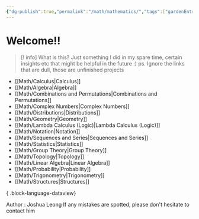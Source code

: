 ```yaml
---
{"dg-publish":true,"permalink":"/math/mathematics/","tags":["gardenEntry"]}
---
```


# Welcome!!

> [! info] What is this?
> Just something I did in my spare time, certain insights etc that might be helpful in the future :)  ps. Ignore the links that are dull, those are unfinished projects

- [[Math/Calculus\|Calculus]]
- [[Math/Algebra\|Algebra]]
- [[Math/Combinations and Permutations\|Combinations and Permutations]]
- [[Math/Complex Numbers\|Complex Numbers]]
- [[Math/Distributions\|Distributions]]
- [[Math/Geometry\|Geometry]]
- [[Math/Lambda Calculus (Logic)\|Lambda Calculus (Logic)]]
- [[Math/Notation\|Notation]]
- [[Math/Sequences and Series\|Sequences and Series]]
- [[Math/Statistics\|Statistics]]
- [[Math/Group Theory\|Group Theory]]
- [[Math/Topology\|Topology]]
- [[Math/Linear Algebra\|Linear Algebra]]
- [[Math/Probability\|Probability]]
- [[Math/Trigonometry\|Trigonometry]]
- [[Math/Structures\|Structures]]

{ .block-language-dataview}

Author : Joshua Leong
If any mistakes are spotted, please don't hesitate to contact him